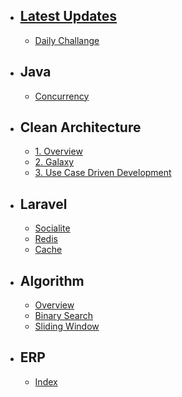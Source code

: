 - ## [Latest Updates](./updates)
    - [Daily Challange](./algorithm/daily)
- ## Java
    - [Concurrency](./java/concurrency)
- ## Clean Architecture
    - [1. Overview](./cleanArchitecture/overview)
    - [2. Galaxy](./cleanArchitecture/galaxy)
    - [3. Use Case Driven Development](./cleanArchitecture/useCaseDriven)
- ## Laravel
    - [Socialite](./laravel/socialite)
    - [Redis](./laravel/redis)
    - [Cache](./laravel/cache)
- ## Algorithm
    - [Overview](./algorithm/overview)
    - [Binary Search](./algorithm/binarySearch)
    - [Sliding Window](./algorithm/slidingWindow)
- ## ERP
    - [Index](./erp/index)
